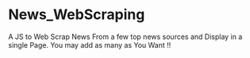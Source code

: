 # News_WebScraping
A JS to Web Scrap News From a few top news sources and Display in a single Page. You may add as many as You Want !!
